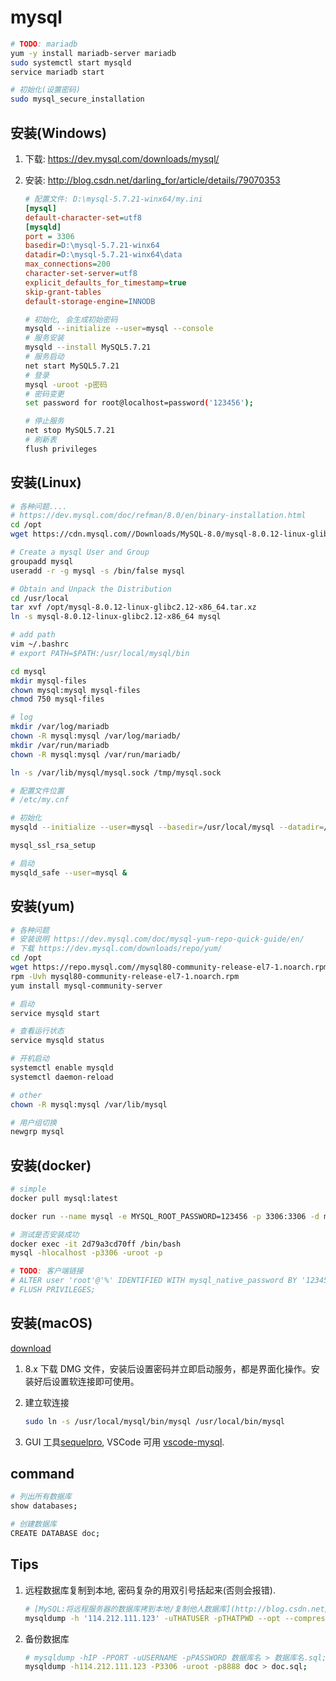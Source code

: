 # mysql

```bash
# TODO: mariadb
yum -y install mariadb-server mariadb
sudo systemctl start mysqld
service mariadb start

# 初始化(设置密码)
sudo mysql_secure_installation
```

## 安装(Windows)

1. 下载: <https://dev.mysql.com/downloads/mysql/>
2. 安装: <http://blog.csdn.net/darling_for/article/details/79070353>

    ```ini
    # 配置文件: D:\mysql-5.7.21-winx64/my.ini
    [mysql]
    default-character-set=utf8
    [mysqld]
    port = 3306
    basedir=D:\mysql-5.7.21-winx64
    datadir=D:\mysql-5.7.21-winx64\data
    max_connections=200
    character-set-server=utf8
    explicit_defaults_for_timestamp=true
    skip-grant-tables
    default-storage-engine=INNODB
    ```

    ```bash
    # 初始化, 会生成初始密码
    mysqld --initialize --user=mysql --console
    # 服务安装
    mysqld --install MySQL5.7.21
    # 服务启动
    net start MySQL5.7.21
    # 登录
    mysql -uroot -p密码
    # 密码变更
    set password for root@localhost=password('123456');

    # 停止服务
    net stop MySQL5.7.21
    # 刷新表
    flush privileges
    ```

## 安装(Linux)

```bash
# 各种问题....
# https://dev.mysql.com/doc/refman/8.0/en/binary-installation.html
cd /opt
wget https://cdn.mysql.com//Downloads/MySQL-8.0/mysql-8.0.12-linux-glibc2.12-x86_64.tar.xz

# Create a mysql User and Group
groupadd mysql
useradd -r -g mysql -s /bin/false mysql

# Obtain and Unpack the Distribution
cd /usr/local
tar xvf /opt/mysql-8.0.12-linux-glibc2.12-x86_64.tar.xz
ln -s mysql-8.0.12-linux-glibc2.12-x86_64 mysql

# add path
vim ~/.bashrc
# export PATH=$PATH:/usr/local/mysql/bin

cd mysql
mkdir mysql-files
chown mysql:mysql mysql-files
chmod 750 mysql-files

# log
mkdir /var/log/mariadb
chown -R mysql:mysql /var/log/mariadb/
mkdir /var/run/mariadb
chown -R mysql:mysql /var/run/mariadb/

ln -s /var/lib/mysql/mysql.sock /tmp/mysql.sock

# 配置文件位置
# /etc/my.cnf

# 初始化
mysqld --initialize --user=mysql --basedir=/usr/local/mysql --datadir=/usr/local/mysql/data

mysql_ssl_rsa_setup

# 启动
mysqld_safe --user=mysql &
```

## 安装(yum)

```bash
# 各种问题
# 安装说明 https://dev.mysql.com/doc/mysql-yum-repo-quick-guide/en/
# 下载 https://dev.mysql.com/downloads/repo/yum/
cd /opt
wget https://repo.mysql.com//mysql80-community-release-el7-1.noarch.rpm
rpm -Uvh mysql80-community-release-el7-1.noarch.rpm
yum install mysql-community-server

# 启动
service mysqld start

# 查看运行状态
service mysqld status

# 开机启动
systemctl enable mysqld
systemctl daemon-reload

# other
chown -R mysql:mysql /var/lib/mysql

# 用户组切换
newgrp mysql
```

## 安装(docker)

```bash
# simple
docker pull mysql:latest

docker run --name mysql -e MYSQL_ROOT_PASSWORD=123456 -p 3306:3306 -d mysql:latest

# 测试是否安装成功
docker exec -it 2d79a3cd70ff /bin/bash
mysql -hlocalhost -p3306 -uroot -p

# TODO: 客户端链接
# ALTER user 'root'@'%' IDENTIFIED WITH mysql_native_password BY '123456';
# FLUSH PRIVILEGES;
```

## 安装(macOS)

[download](https://dev.mysql.com/downloads/mysql/)

1. 8.x 下载 DMG 文件，安装后设置密码并立即启动服务，都是界面化操作。安装好后设置软连接即可使用。
2. 建立软连接

    ```bash
    sudo ln -s /usr/local/mysql/bin/mysql /usr/local/bin/mysql
    ```

3. GUI 工具[sequelpro](https://sequelpro.com), VSCode 可用 [vscode-mysql](https://github.com/formulahendry/vscode-mysql).

## command

```bash
# 列出所有数据库
show databases;

# 创建数据库
CREATE DATABASE doc;
```

## Tips

1. 远程数据库复制到本地, 密码复杂的用双引号括起来(否则会报错).

    ```bash
    # [MySQL:将远程服务器的数据库拷到本地/复制他人数据库](http://blog.csdn.net/ycisacat/article/details/52587529)
    mysqldump -h '114.212.111.123' -uTHATUSER -pTHATPWD --opt --compress THATDB --skip-lock-tables | mysql -h localhost -uMYUSER -pMYPWD MYDB`
    ```

2. 备份数据库

    ```bash
    # mysqldump -hIP -PPORT -uUSERNAME -pPASSWORD 数据库名 > 数据库名.sql;
    mysqldump -h114.212.111.123 -P3306 -uroot -p8888 doc > doc.sql;
    ```

